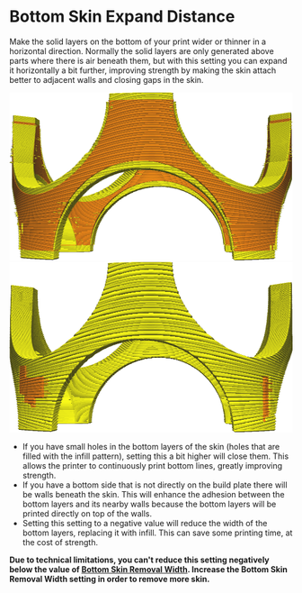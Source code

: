 Bottom Skin Expand Distance
====
Make the solid layers on the bottom of your print wider or thinner in a horizontal direction. Normally the solid layers are only generated above parts where there is air beneath them, but with this setting you can expand it horizontally a bit further, improving strength by making the skin attach better to adjacent walls and closing gaps in the skin.

![How skins (the yellow parts) normally look](images/skin_preshrink_original.png)
![Skins expanded by 1mm](images/expand_skins_expand_distance_1mm.png)

* If you have small holes in the bottom layers of the skin (holes that are filled with the infill pattern), setting this a bit higher will close them. This allows the printer to continuously print bottom lines, greatly improving strength.
* If you have a bottom side that is not directly on the build plate there will be walls beneath the skin. This will enhance the adhesion between the bottom layers and its nearby walls because the bottom layers will be printed directly on top of the walls.
* Setting this setting to a negative value will reduce the width of the bottom layers, replacing it with infill. This can save some printing time, at the cost of strength.

**Due to technical limitations, you can't reduce this setting negatively below the value of [Bottom Skin Removal Width](bottom_skin_preshrink.md). Increase the Bottom Skin Removal Width setting in order to remove more skin.**